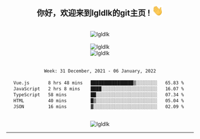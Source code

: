 <div align="center">
<h2> 你好，欢迎来到lgldlk的git主页 ! <img src="https://github.com/lgldlk/lgldlk/blob/main/gifs/Hi.gif" width="30px"></h2>
</div>

<div align="center">
 </br>
 <img src="http://aiitapp.cn:8091/?color=rgba(37,144,118,1)&shadowColor=rgba(12,16,20,1)&fontSize=120&&shadowOffsetX=9&shadowOffsetY=11" height="26px" alt="lgldlk" />
 </br>

   </br>
 <img src="https://github-readme-stats.vercel.app/api?username=lgldlk&show_icons=true&theme=gotham&locale=cn" alt="lgldlk" />
 

</br>

<img  src="http://github-readme-stats.vercel.app/api/top-langs/?username=lgldlk&show_icons=true&theme=gotham&locale=cn&layout=compact" alt="lgldlk"/>  
</br>
</br>

<!--START_SECTION:waka-->
```text
Week: 31 December, 2021 - 06 January, 2022

Vue.js       8 hrs 48 mins   ████████████████▒░░░░░░░░   65.83 % 
JavaScript   2 hrs 8 mins    ████░░░░░░░░░░░░░░░░░░░░░   16.07 % 
TypeScript   58 mins         ██░░░░░░░░░░░░░░░░░░░░░░░   07.34 % 
HTML         40 mins         █▒░░░░░░░░░░░░░░░░░░░░░░░   05.04 % 
JSON         16 mins         ▓░░░░░░░░░░░░░░░░░░░░░░░░   02.09 % 
```
<!--END_SECTION:waka-->

 </br>
  <img src="https://visitor-badge.glitch.me/badge?page_id=lgldlk" alt="lgldlk" />

---

 

